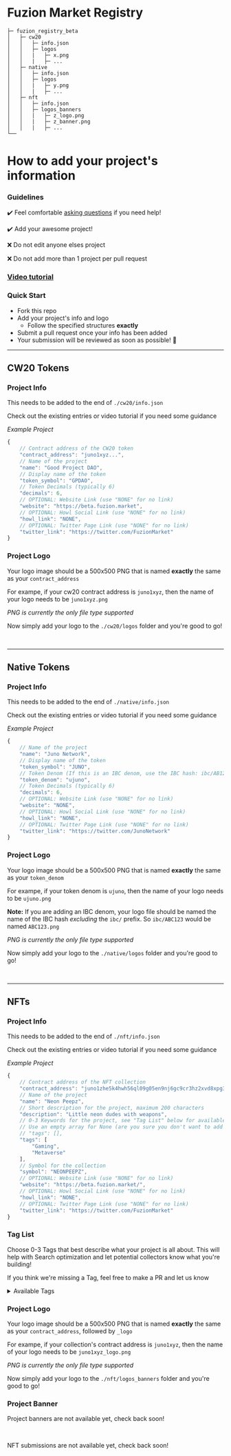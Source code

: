 # **Fuzion Market Registry**

```
├─ fuzion_registry_beta
│   ├─ cw20
│   │   ├─ info.json
│   │   ├─ logos
│   │   |   ├─ x.png
│   │   |   ├─ ...
│   ├─ native
│   │   ├─ info.json
│   │   ├─ logos
│   │   |   ├─ y.png
│   │   |   ├─ ...
│   ├─ nft
│   │   ├─ info.json
│   │   ├─ logos_banners
│   │   |   ├─ z_logo.png
│   │   |   ├─ z_banner.png
│   │   |   ├─ ...
└──
```

# **How to add your project's information**

### **Guidelines**
✔️ Feel comfortable [asking questions](https://discord.gg/juno) if you need help!

✔️ Add your awesome project!

❌ Do not edit anyone elses project

❌ Do not add more than 1 project per pull request


### [Video tutorial](https://youtu.be/8BDJMUDS3gU)


### **Quick Start**

- Fork this repo
- Add your project's info and logo
    - Follow the specified structures **exactly**
- Submit a pull request once your info has been added
- Your submission will be reviewed as soon as possible! :tada:

---

## **CW20 Tokens**

### **Project Info**

This needs to be added to the end of `./cw20/info.json`

Check out the existing entries or video tutorial if you need some guidance

_Example Project_
```js
{
    // Contract address of the CW20 token
    "contract_address": "juno1xyz...",
    // Name of the project
    "name": "Good Project DAO",
    // Display name of the token
    "token_symbol": "GPDAO",
    // Token Decimals (typically 6)
    "decimals": 6,
    // OPTIONAL: Website Link (use "NONE" for no link)
    "website": "https://beta.fuzion.market",
    // OPTIONAL: Howl Social Link (use "NONE" for no link)
    "howl_link": "NONE",
    // OPTIONAL: Twitter Page Link (use "NONE" for no link)
    "twitter_link": "https://twitter.com/FuzionMarket"
}
```

### **Project Logo**

Your logo image should be a 500x500 PNG that is named **exactly** the same as your `contract_address`

For exampe, if your cw20 contract address is `juno1xyz`, then the name of your logo needs to be `juno1xyz.png`

*PNG is currently the only file type supported*

Now simply add your logo to the `./cw20/logos` folder and you're good to go!

</br>

---

## **Native Tokens**

### **Project Info**

This needs to be added to the end of `./native/info.json`

Check out the existing entries or video tutorial if you need some guidance

_Example Project_

```js
{
    // Name of the project
    "name": "Juno Network",
    // Display name of the token
    "token_symbol": "JUNO",
    // Token Denom (If this is an IBC denom, use the IBC hash: ibc/AB123...)
    "token_denom": "ujuno",
    // Token Decimals (typically 6)
    "decimals": 6,
    // OPTIONAL: Website Link (use "NONE" for no link)
    "website": "NONE",
    // OPTIONAL: Howl Social Link (use "NONE" for no link)
    "howl_link": "NONE",
    // OPTIONAL: Twitter Page Link (use "NONE" for no link)
    "twitter_link": "https://twitter.com/JunoNetwork"
}
```

### **Project Logo**

Your logo image should be a 500x500 PNG that is named **exactly** the same as your `token_denom`

For exampe, if your token denom is `ujuno`, then the name of your logo needs to be `ujuno.png`

**Note:** If you are adding an IBC denom, your logo file should be named the name of the IBC hash *excluding* the `ibc/` prefix. So `ibc/ABC123` would be named `ABC123.png` 

*PNG is currently the only file type supported*

Now simply add your logo to the `./native/logos` folder and you're good to go!

</br>

---

## **NFTs**

### **Project Info**

This needs to be added to the end of `./nft/info.json`

Check out the existing entries or video tutorial if you need some guidance

_Example Project_
```js
{
    // Contract address of the NFT collection
    "contract_address": "juno1zhe5k4hwh56ql09g05en9nj6gc9cr3hz2xvd8xpg3zaattkeflpqt90yp7",
    // Name of the project
    "name": "Neon Peepz",
    // Short description for the project, maximum 200 characters
    "description": "Little neon dudes with weapons",
    // 0-3 Keywords for the project, see "Tag List" below for available Keywords
    // Use an empty array for None (are you sure you don't want to add some tags?)
    // "tags": [],
    "tags": [
        "Gaming",
        "Metaverse"
    ],
    // Symbol for the collection
    "symbol": "NEONPEEPZ",
    // OPTIONAL: Website Link (use "NONE" for no link)
    "website": "https://beta.fuzion.market/",
    // OPTIONAL: Howl Social Link (use "NONE" for no link)
    "howl_link": "NONE",
    // OPTIONAL: Twitter Page Link (use "NONE" for no link)
    "twitter_link": "https://twitter.com/FuzionMarket"
}
```

### Tag List

Choose 0-3 Tags that best describe what your project is all about. This will help with Search optimization and let potential collectors know what you're building!

If you think we're missing a Tag, feel free to make a PR and let us know

<details>
<summary>Available Tags</summary>
<br>
- "Art"
- "Charity"
- "Comics"
- "Fashion"
- "Fitness"
- "Gambling"
- "Gaming"
- "Literature"
- "Memes"
- "Metaverse"
- "Music"
- "Nature"
- "NSFW"
- "Photography"
- "Real Estate"
- "Sports"
</details>

### **Project Logo**

Your logo image should be a 500x500 PNG that is named **exactly** the same as your `contract_address`, followed by `_logo`

For exampe, if your collection's contract address is `juno1xyz`, then the name of your logo needs to be `juno1xyz_logo.png`

*PNG is currently the only file type supported*

Now simply add your logo to the `./nft/logos_banners` folder and you're good to go!

### **Project Banner**

Project banners are not available yet, check back soon!

</br>

NFT submissions are not available yet, check back soon!